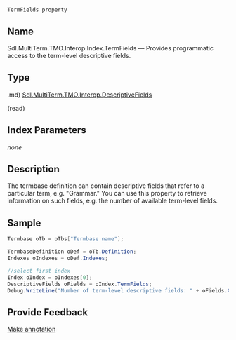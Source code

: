 

# 
    TermFields property




## Name

Sdl.MultiTerm.TMO.Interop.Index.TermFields —          Provides programmatic access to the term-level descriptive fields.



## Type
.md)
[Sdl.MultiTerm.TMO.Interop.DescriptiveFields](Sdl.MultiTerm.TMO.Interop.DescriptiveFields.md)

(read)



## Index Parameters
*none*


## Description



The termbase definition can contain descriptive fields that refer to a particular term, e.g. "Grammar." You can use this property to retrieve information on such fields, e.g. the number of available term-level fields.



## Sample


```cs
Termbase oTb = oTbs["Termbase name"];

TermbaseDefinition oDef = oTb.Definition;
Indexes oIndexes = oDef.Indexes;

//select first index
Index oIndex = oIndexes[0];
DescriptiveFields oFields = oIndex.TermFields;
Debug.WriteLine("Number of term-level descriptive fields: " + oFields.Count.ToString());
```



## Provide Feedback

[Make annotation](mailto:sdk-feedback@sdl.com&amp;subject=Reference%20for%20Sdl.MultiTerm.TMO.Interop.Index.TermFields)

